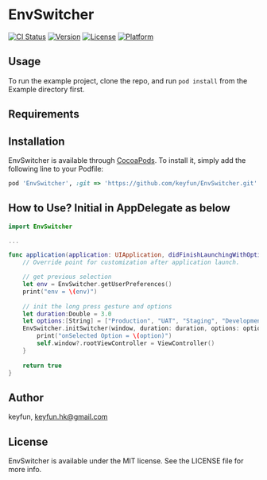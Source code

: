 # EnvSwitcher

[![CI Status](http://img.shields.io/travis/kana_app/EnvSwitcher.svg?style=flat)](https://travis-ci.org/kana_app/EnvSwitcher)
[![Version](https://img.shields.io/cocoapods/v/EnvSwitcher.svg?style=flat)](http://cocoapods.org/pods/EnvSwitcher)
[![License](https://img.shields.io/cocoapods/l/EnvSwitcher.svg?style=flat)](http://cocoapods.org/pods/EnvSwitcher)
[![Platform](https://img.shields.io/cocoapods/p/EnvSwitcher.svg?style=flat)](http://cocoapods.org/pods/EnvSwitcher)

## Usage

To run the example project, clone the repo, and run `pod install` from the Example directory first.

## Requirements

## Installation

EnvSwitcher is available through [CocoaPods](http://cocoapods.org). To install
it, simply add the following line to your Podfile:

```ruby
pod 'EnvSwitcher', :git => 'https://github.com/keyfun/EnvSwitcher.git'
```

## How to Use? Initial in AppDelegate as below

```swift
import EnvSwitcher

...

func application(application: UIApplication, didFinishLaunchingWithOptions launchOptions: [NSObject: AnyObject]?) -> Bool {
    // Override point for customization after application launch.

    // get previous selection
    let env = EnvSwitcher.getUserPreferences()
    print("env = \(env)")
    
    // init the long press gesture and options
    let duration:Double = 3.0
    let options:[String] = ["Production", "UAT", "Staging", "Development"]
    EnvSwitcher.initSwitcher(window, duration: duration, options: options, isSave: true) { (option:String) -> Void in
        print("onSelected Option = \(option)")
        self.window?.rootViewController = ViewController()
    }
    
    return true
}
```

## Author

keyfun, keyfun.hk@gmail.com

## License

EnvSwitcher is available under the MIT license. See the LICENSE file for more info.
